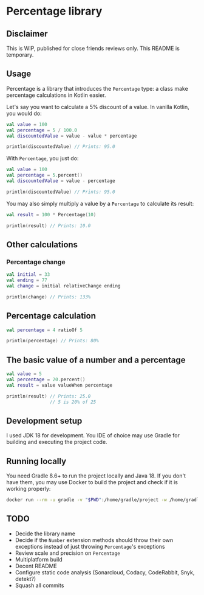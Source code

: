 # Percentage library

## Disclaimer

This is WIP, published for close friends reviews only. This README is temporary.

## Usage

Percentage is a library that introduces the `Percentage` type: a class make percentage calculations in Kotlin easier.

Let's say you want to calculate a 5% discount of a value. In vanilla Kotlin, you would do:

```kotlin
val value = 100
val percentage = 5 / 100.0
val discountedValue = value - value * percentage

println(discountedValue) // Prints: 95.0
```

With `Percentage`, you just do:

```kotlin
val value = 100
val percentage = 5.percent()
val discountedValue = value - percentage

println(discountedValue) // Prints: 95.0
```

You may also simply multiply a value by a `Percentage` to calculate its result:

```kotlin
val result = 100 * Percentage(10)

println(result) // Prints: 10.0
```

## Other calculations

### Percentage change

```kotlin
val initial = 33
val ending = 77
val change = initial relativeChange ending

println(change) // Prints: 133%
```

## Percentage calculation

```kotlin
val percentage = 4 ratioOf 5

println(percentage) // Prints: 80%
```

## The basic value of a number and a percentage

```kotlin
val value = 5
val percentage = 20.percent()
val result = value valueWhen percentage

println(result) // Prints: 25.0
                // 5 is 20% of 25
```

## Development setup

I used JDK 18 for development. You IDE of choice may use Gradle for building and executing the project code.

## Running locally

You need Gradle 8.6+ to run the project locally and Java 18. If you don't have them, you may use Docker to build the
project and check if it is working properly:

```bash
docker run --rm -u gradle -v "$PWD":/home/gradle/project -w /home/gradle/project gradle gradle build
```

## TODO

- Decide the library name
- Decide if the `Number` extension methods should throw their own exceptions instead of just throwing `Percentage`'s
  exceptions
- Review scale and precision on `Percentage`
- Multiplatform build
- Decent README
- Configure static code analysis (Sonarcloud, Codacy, CodeRabbit, Snyk, detekt?)
- Squash all commits